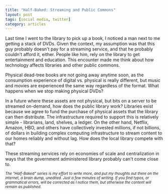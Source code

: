 ```yaml
---
title: "Half-Baked: Streaming and Public Commons"
layout: post
tags: [social media, twitter]
category: articles
---
```


Last time I went to the library to pick up a book, I noticed a man next to me getting a stack of DVDs. Given the context, my assumption was that this guy probably doesn't pay for a streaming service, and that he probably couldn't afford it, either. People like him, rely on the library to get entertainment and education. This encounter made me think about how technology affects libraries and other public commons.

Physical dead-tree books are not going away anytime soon, as the consumption experience of digital vs. physical is really different, but music and movies are experienced the same way regardless of the format. What happens when we stop making physical DVDs?

In a future where these assets are not physical, but bits on a server to be streamed on-demand, how does the public library work? Libraries exist because we agree to fund the purchase of physical assets that the library can then distribute. The infrastructure required to support this is relatively simple - librarians, land, shelves, a ledger. On the other hand, Netflix, Amazon, HBO, and others have collectively invested millions, if not billions, of dollars in building complex computing infrastructure to stream content to our homes reliably and without lag. How does the local library compete with that?

These streaming services rely on economies of scale and centralization in ways that the government administered library probably can't come close to.

<small>_The "Half-Baked" series is my effort to write more, and put my thoughts out there on the internet, a brain dump, unedited. Just a few minutes of writing. If you find typos, or grammatical errors, will be corrected as I notice them, but otherwise the content will remain as published._</small>